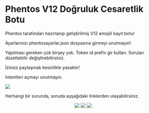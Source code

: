 # Phentos V12 Doğruluk Cesaretlik Botu
Phentos tarafından hazırlanıp geliştirilmiş V12 emojili kayıt botu! 

Ayarlarınızı phentosayarlar.json dosyasına girmeyi unutmayın!

Yapılması gereken çok birşey yok. Token id prefix gir kullan. Soruları düzeltebilir değiştirebilirsiniz.

İzinsiz paylaşmak kesinlikle yasaktır!

Intentleri açmayı unutmayın.

<img src="https://cdn.discordapp.com/attachments/780696197182128150/800636672551026718/phentos4545.gif">

Herhangi bir sorunda, soruda aşşağıdaki linklerden ulaşabilirsiniz.

<p align="center">
  <a href="https://discord.gg/jUd6TWa8tZ"><img src="https://img.shields.io/badge/Serendia%20Squad%20-1d202b.svg?&style=for-the-badge&logo=discord&logoColor=white"></a>
  <a href="https://discord.com/users/383627939989946369"><img src="https://img.shields.io/badge/Phentos%20-7289DA.svg?&style=for-the-badge&logo=discord&logoColor=white"></a>
  <a href="https://discord.gg/3a6dkZku43"><img src="https://img.shields.io/badge/Phentos%20Place%20-1d202b.svg?&style=for-the-badge&logo=discord&logoColor=white"></a>
</p>


